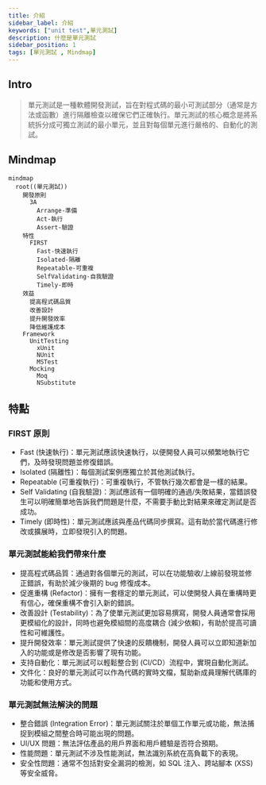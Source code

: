 ```yaml
---
title: 介紹
sidebar_label: 介紹
keywords: ["unit test",單元測試]
description: 什麼是單元測試
sidebar_position: 1
tags: [單元測試 , Mindmap]
---
```


## Intro
> 單元測試是一種軟體開發測試，旨在對程式碼的最小可測試部分（通常是方法或函數）進行隔離檢查以確保它們正確執行。單元測試的核心概念是將系統拆分成可獨立測試的最小單元，並且對每個單元進行嚴格的、自動化的測試。

## Mindmap

```mermaid
mindmap
  root((單元測試))
    開發原則
      3A
        Arrange-準備
        Act-執行
        Assert-驗證
    特性
      FIRST
        Fast-快速執行
        Isolated-隔離
        Repeatable-可重複
        SelfValidating-自我驗證
        Timely-即時
    效益
      提高程式碼品質
      改善設計
      提升開發效率
      降低維護成本
    Framework
      UnitTesting
        xUnit
        NUnit
        MSTest
      Mocking
        Moq
        NSubstitute

```

## 特點

### FIRST 原則
- Fast (快速執行)：單元測試應該快速執行，以便開發人員可以頻繁地執行它們，及時發現問題並修復錯誤。
- Isolated (隔離性)：每個測試案例應獨立於其他測試執行。
- Repeatable (可重複執行)：可重複執行，不管執行幾次都會是一樣的結果。
- Self Validating (自我驗證)：測試應該有一個明確的通過/失敗結果，當錯誤發生可以明確簡單地告訴我們問題是什麼，不需要手動比對結果來確定測試是否成功。
- Timely (即時性)：單元測試應該與產品代碼同步撰寫。這有助於當代碼進行修改或擴展時，立即發現引入的問題。

### 單元測試能給我們帶來什麼

- 提高程式碼品質：通過對各個單元的測試，可以在功能驗收/上線前發現並修正錯誤，有助於減少後期的 bug 修復成本。
- 促進重構 (Refactor)：擁有一套穩定的單元測試，可以使開發人員在重構時更有信心，確保重構不會引入新的錯誤。
- 改善設計 (Testability)：為了使單元測試更加容易撰寫，開發人員通常會採用更模組化的設計，同時也避免模組間的高度耦合 (減少依賴)，有助於提高可讀性和可維護性。
- 提升開發效率：單元測試提供了快速的反饋機制，開發人員可以立即知道新加入的功能或是修改是否影響了現有功能。
- 支持自動化：單元測試可以輕鬆整合到 (CI/CD）流程中，實現自動化測試。
- 文件化：良好的單元測試可以作為代碼的實時文檔，幫助新成員理解代碼庫的功能和使用方式。

### 單元測試無法解決的問題
- 整合錯誤 (Integration Error)：單元測試關注於單個工作單元或功能，無法捕捉到模組之間整合時可能出現的問題。
- UI/UX 問題：無法評估產品的用戶界面和用戶體驗是否符合預期。
- 性能問題：單元測試不涉及性能測試，無法識別系統在高負載下的表現。
- 安全性問題：通常不包括對安全漏洞的檢測，如 SQL 注入、跨站腳本 (XSS) 等安全威脅。
